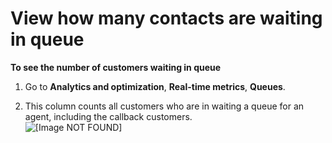# View how many contacts are waiting in queue<a name="view-contacts-in-queue"></a>

**To see the number of customers waiting in queue**

1. Go to **Analytics and optimization**, **Real\-time metrics**, **Queues**\.

1. This column counts all customers who are in waiting a queue for an agent, including the callback customers\.  
![\[Image NOT FOUND\]](http://docs.aws.amazon.com/connect/latest/adminguide/images/rtm-waiting-in-queue.png)
